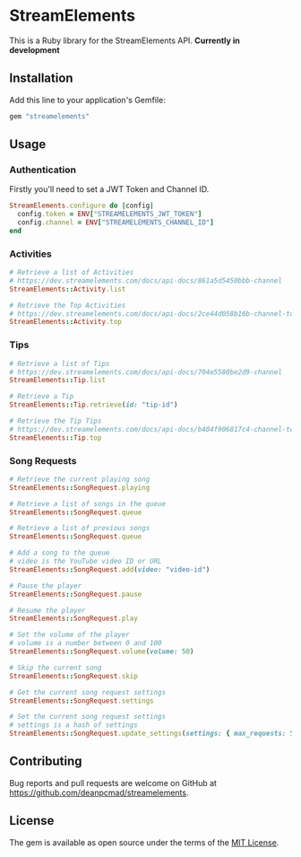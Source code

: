 # StreamElements

This is a Ruby library for the StreamElements API. **Currently in development**

## Installation

Add this line to your application's Gemfile:

```ruby
gem "streamelements"
```

## Usage

### Authentication

Firstly you'll need to set a JWT Token and Channel ID.

```ruby
StreamElements.configure do |config|
  config.token = ENV["STREAMELEMENTS_JWT_TOKEN"]
  config.channel = ENV["STREAMELEMENTS_CHANNEL_ID"]
end
```

### Activities

```ruby
# Retrieve a list of Activities
# https://dev.streamelements.com/docs/api-docs/861a5d5450bbb-channel
StreamElements::Activity.list

# Retrieve the Top Activities
# https://dev.streamelements.com/docs/api-docs/2ce44d058b16b-channel-top
StreamElements::Activity.top
```

### Tips

```ruby
# Retrieve a list of Tips
# https://dev.streamelements.com/docs/api-docs/704e5580be2d9-channel
StreamElements::Tip.list

# Retrieve a Tip
StreamElements::Tip.retrieve(id: "tip-id")

# Retrieve the Tip Tips
# https://dev.streamelements.com/docs/api-docs/b404f906817c4-channel-top
StreamElements::Tip.top
```

### Song Requests

```ruby
# Retrieve the current playing song
StreamElements::SongRequest.playing

# Retrieve a list of songs in the queue
StreamElements::SongRequest.queue

# Retrieve a list of previous songs
StreamElements::SongRequest.queue

# Add a song to the queue
# video is the YouTube video ID or URL
StreamElements::SongRequest.add(video: "video-id")

# Pause the player
StreamElements::SongRequest.pause

# Resume the player
StreamElements::SongRequest.play

# Set the volume of the player
# volume is a number between 0 and 100
StreamElements::SongRequest.volume(volume: 50)

# Skip the current song
StreamElements::SongRequest.skip

# Get the current song request settings
StreamElements::SongRequest.settings

# Set the current song request settings
# settings is a hash of settings
StreamElements::SongRequest.update_settings(settings: { max_requests: 5 })
```

## Contributing

Bug reports and pull requests are welcome on GitHub at https://github.com/deanpcmad/streamelements.

## License

The gem is available as open source under the terms of the [MIT License](https://opensource.org/licenses/MIT).

